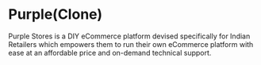 # Purple(Clone)
Purple Stores is a DIY eCommerce platform devised specifically for Indian Retailers which empowers them to run their own eCommerce platform with ease at an affordable price and on-demand technical support.
